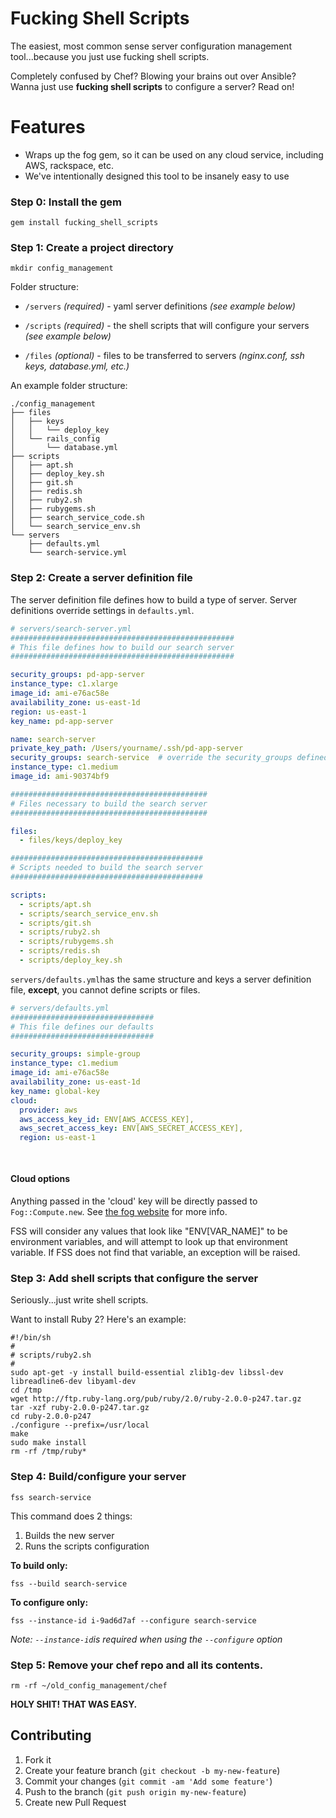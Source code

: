 # Fucking Shell Scripts

The easiest, most common sense server configuration management tool...because you just use fucking shell scripts.

Completely confused by Chef?  Blowing your brains out over Ansible?  Wanna just use **fucking shell scripts** to configure a server? Read on!

# Features

*   Wraps up the fog gem, so it can be used on any cloud service, including AWS, rackspace, etc.
*   We've intentionally designed this tool to be insanely easy to use

### Step 0: Install the gem

```Shell
gem install fucking_shell_scripts
```


### Step 1: Create a project directory

```Shell
mkdir config_management
```

Folder structure:

*   `/servers` _(required)_ - yaml server definitions _(see example below)_

*   `/scripts` _(required)_ - the shell scripts that will configure your servers _(see example below)_

*   `/files` _(optional)_ - files to be transferred to servers _(nginx.conf, ssh keys, database.yml, etc.)_

An example folder structure:

```Shell
./config_management
├── files
│   ├── keys
│   │   └── deploy_key
│   └── rails_config
│       └── database.yml
├── scripts
│   ├── apt.sh
│   ├── deploy_key.sh
│   ├── git.sh
│   ├── redis.sh
│   ├── ruby2.sh
│   ├── rubygems.sh
│   ├── search_service_code.sh
│   └── search_service_env.sh
└── servers
    ├── defaults.yml
    └── search-service.yml
```


### Step 2: Create a server definition file

The server definition file defines how to build a type of server. Server definitions override settings in `defaults.yml`.

```YAML
# servers/search-server.yml
##################################################
# This file defines how to build our search server
##################################################

security_groups: pd-app-server
instance_type: c1.xlarge
image_id: ami-e76ac58e
availability_zone: us-east-1d
region: us-east-1
key_name: pd-app-server

name: search-server
private_key_path: /Users/yourname/.ssh/pd-app-server
security_groups: search-service  # override the security_groups defined in defaults.yml
instance_type: c1.medium
image_id: ami-90374bf9

############################################
# Files necessary to build the search server
############################################

files:
  - files/keys/deploy_key

###########################################
# Scripts needed to build the search server
###########################################

scripts:
  - scripts/apt.sh
  - scripts/search_service_env.sh
  - scripts/git.sh
  - scripts/ruby2.sh
  - scripts/rubygems.sh
  - scripts/redis.sh
  - scripts/deploy_key.sh
```

`servers/defaults.yml`has the same structure and keys a server definition file, **except**, you cannot define scripts or files.

```YAML
# servers/defaults.yml
################################
# This file defines our defaults
################################

security_groups: simple-group
instance_type: c1.medium
image_id: ami-e76ac58e
availability_zone: us-east-1d
key_name: global-key
cloud:
  provider: aws
  aws_access_key_id: ENV[AWS_ACCESS_KEY],
  aws_secret_access_key: ENV[AWS_SECRET_ACCESS_KEY],
  region: us-east-1
  
  
```

#### Cloud options

Anything passed in the 'cloud' key will be directly passed to
`Fog::Compute.new`.  See [the fog website](http://fog.io/compute) for more info.

FSS will consider any values that look like "ENV[VAR_NAME]" to be
environment variables, and will attempt to look up that environment
variable.  If FSS does not find that variable, an exception will be
raised.

### Step 3: Add shell scripts that configure the server

Seriously...just write shell scripts.

Want to install Ruby 2? Here's an example:

```Shell
#!/bin/sh
#
# scripts/ruby2.sh
#
sudo apt-get -y install build-essential zlib1g-dev libssl-dev libreadline6-dev libyaml-dev
cd /tmp
wget http://ftp.ruby-lang.org/pub/ruby/2.0/ruby-2.0.0-p247.tar.gz
tar -xzf ruby-2.0.0-p247.tar.gz
cd ruby-2.0.0-p247
./configure --prefix=/usr/local
make
sudo make install
rm -rf /tmp/ruby*
```

### Step 4: Build/configure your server

```Shell
fss search-service
```

This command does 2 things:

1.  Builds the new server
2.  Runs the scripts configuration

**To build only:**

```Shell
fss --build search-service
```

**To configure only:**

```Shell
fss --instance-id i-9ad6d7af --configure search-service
```

_Note: `--instance-id`is required when using the `--configure` option_


### Step 5: Remove your chef repo and all its contents.

```Shell
rm -rf ~/old_config_management/chef
```

**HOLY SHIT! THAT WAS EASY.**

## Contributing

1. Fork it
2. Create your feature branch (`git checkout -b my-new-feature`)
3. Commit your changes (`git commit -am 'Add some feature'`)
4. Push to the branch (`git push origin my-new-feature`)
5. Create new Pull Request
